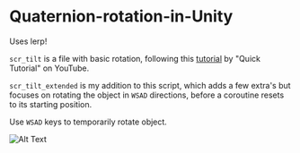 # Quaternion-rotation-in-Unity
Uses lerp!

`scr_tilt` is a file with basic rotation, following this [tutorial](https://www.youtube.com/watch?v=FGiCejM743g) by "Quick Tutorial" on YouTube.

`scr_tilt_extended` is my addition to this script, which adds a few extra's but focuses on rotating the object in `WSAD` directions, before a coroutine resets to its starting position.

Use `WSAD` keys to temporarily rotate object.

![Alt Text](https://raw.githubusercontent.com/thanksbigboss/Quaternion-rotation-in-Unity/master/lerp.gif)
